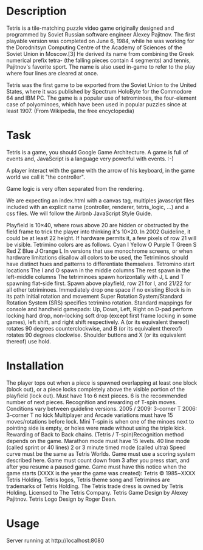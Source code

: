 # Description

Tetris is a tile-matching puzzle video game originally designed and programmed by Soviet Russian software engineer Alexey Pajitnov. The first playable version was completed on June 6, 1984, while he was working for the Dorodnitsyn Computing Centre of the Academy of Sciences of the Soviet Union in Moscow.[3] He derived its name from combining the Greek numerical prefix tetra- (the falling pieces contain 4 segments) and tennis, Pajitnov's favorite sport. The name is also used in-game to refer to the play where four lines are cleared at once.

Tetris was the first game to be exported from the Soviet Union to the United States, where it was published by Spectrum HoloByte for the Commodore 64 and IBM PC. The game is a popular use of tetrominoes, the four-element case of polyominoes, which have been used in popular puzzles since at least 1907. (From Wikipedia, the free encyclopedia)

# Task

Tetris is a game, you should Google Game Architecture. A game is full of events and, JavaScript is a language very powerful with events. :-)

A player interact with the game with the arrow of his keyboard, in the game world we call it "the controller".

Game logic is very often separated from the rendering.

We are expecting an index.html with a canvas tag, multiples javascript files included with an explicit name (controller, renderer, tetris_logic, ...) and a css files. We will follow the Airbnb JavaScript Style Guide.

Playfield is 10×40, where rows above 20 are hidden or obstructed by the field frame to trick the player into thinking it's 10×20. In 2002 Guideline, it could be at least 22 height.
If hardware permits it, a few pixels of row 21 will be visible.
Tetrimino colors are as follows.
Cyan I
Yellow O
Purple T
Green S
Red Z
Blue J
Orange L
In versions that use monochrome screens, or when hardware limitations disallow all colors to be used, the Tetriminos should have distinct hues and patterns to differentiate themselves.
Tetromino start locations
The I and O spawn in the middle columns
The rest spawn in the left-middle columns
The tetriminoes spawn horizontally with J, L and T spawning flat-side first.
Spawn above playfield, row 21 for I, and 21/22 for all other tetriminoes.
Immediately drop one space if no existing Block is in its path
Initial rotation and movement
Super Rotation System/Standard Rotation System (SRS) specifies tetrimino rotation.
Standard mappings for console and handheld gamepads:
Up, Down, Left, Right on D-pad perform locking hard drop, non-locking soft drop (except first frame locking in some games), left shift, and right shift respectively.
A (or its equivalent thereof) rotates 90 degrees counterclockwise, and B (or its equivalent thereof) rotates 90 degrees clockwise.
Shoulder buttons and X (or its equivalent thereof) use hold.

# Installation

The player tops out when a piece is spawned overlapping at least one block (block out), or a piece locks completely above the visible portion of the playfield (lock out).
Must have 1 to 6 next pieces. 6 is the recommended number of next pieces. Recognition and rewarding of T-spin moves. Conditions vary between guideline versions. 2005 / 2009: 3-corner T 2006: 3-corner T no kick Multiplayer and Arcade variations must have 15 moves/rotations before lock. Mini T-spin is when one of the minoes next to pointing side is empty, or holes were made without using the triple kick. Rewarding of Back to Back chains. (Tetris / T-spin)Recognition method depends on the game. Marathon mode must have 15 levels. 40 line mode (called sprint or 40 lines) 2 or 3 minute timed mode (called ultra) Speed curve must be the same as Tetris Worlds. Game must use a scoring system described here. Game must count down from 3 after you press start, and after you resume a paused game. Game must have this notice when the game starts (XXXX is the year the game was created): Tetris © 1985~XXXX Tetris Holding. Tetris logos, Tetris theme song and Tetriminos are trademarks of Tetris Holding. The Tetris trade dress is owned by Tetris Holding. Licensed to The Tetris Company. Tetris Game Design by Alexey Pajitnov. Tetris Logo Design by Roger Dean.

# Usage

Server running at http://localhost:8080